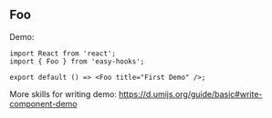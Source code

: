 
## Foo

Demo:

```tsx
import React from 'react';
import { Foo } from 'easy-hooks';

export default () => <Foo title="First Demo" />;
```

More skills for writing demo: https://d.umijs.org/guide/basic#write-component-demo
